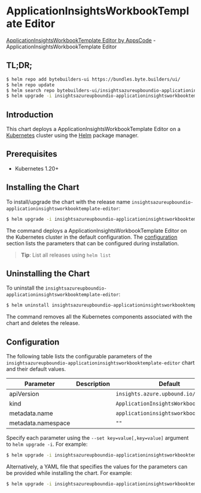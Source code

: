 # ApplicationInsightsWorkbookTemplate Editor

[ApplicationInsightsWorkbookTemplate Editor by AppsCode](https://byte.builders) - ApplicationInsightsWorkbookTemplate Editor

## TL;DR;

```bash
$ helm repo add bytebuilders-ui https://bundles.byte.builders/ui/
$ helm repo update
$ helm search repo bytebuilders-ui/insightsazureupboundio-applicationinsightsworkbooktemplate-editor --version=v0.4.18
$ helm upgrade -i insightsazureupboundio-applicationinsightsworkbooktemplate-editor bytebuilders-ui/insightsazureupboundio-applicationinsightsworkbooktemplate-editor -n default --create-namespace --version=v0.4.18
```

## Introduction

This chart deploys a ApplicationInsightsWorkbookTemplate Editor on a [Kubernetes](http://kubernetes.io) cluster using the [Helm](https://helm.sh) package manager.

## Prerequisites

- Kubernetes 1.20+

## Installing the Chart

To install/upgrade the chart with the release name `insightsazureupboundio-applicationinsightsworkbooktemplate-editor`:

```bash
$ helm upgrade -i insightsazureupboundio-applicationinsightsworkbooktemplate-editor bytebuilders-ui/insightsazureupboundio-applicationinsightsworkbooktemplate-editor -n default --create-namespace --version=v0.4.18
```

The command deploys a ApplicationInsightsWorkbookTemplate Editor on the Kubernetes cluster in the default configuration. The [configuration](#configuration) section lists the parameters that can be configured during installation.

> **Tip**: List all releases using `helm list`

## Uninstalling the Chart

To uninstall the `insightsazureupboundio-applicationinsightsworkbooktemplate-editor`:

```bash
$ helm uninstall insightsazureupboundio-applicationinsightsworkbooktemplate-editor -n default
```

The command removes all the Kubernetes components associated with the chart and deletes the release.

## Configuration

The following table lists the configurable parameters of the `insightsazureupboundio-applicationinsightsworkbooktemplate-editor` chart and their default values.

|     Parameter      | Description |                     Default                      |
|--------------------|-------------|--------------------------------------------------|
| apiVersion         |             | <code>insights.azure.upbound.io/v1beta1</code>   |
| kind               |             | <code>ApplicationInsightsWorkbookTemplate</code> |
| metadata.name      |             | <code>applicationinsightsworkbooktemplate</code> |
| metadata.namespace |             | <code>""</code>                                  |


Specify each parameter using the `--set key=value[,key=value]` argument to `helm upgrade -i`. For example:

```bash
$ helm upgrade -i insightsazureupboundio-applicationinsightsworkbooktemplate-editor bytebuilders-ui/insightsazureupboundio-applicationinsightsworkbooktemplate-editor -n default --create-namespace --version=v0.4.18 --set apiVersion=insights.azure.upbound.io/v1beta1
```

Alternatively, a YAML file that specifies the values for the parameters can be provided while
installing the chart. For example:

```bash
$ helm upgrade -i insightsazureupboundio-applicationinsightsworkbooktemplate-editor bytebuilders-ui/insightsazureupboundio-applicationinsightsworkbooktemplate-editor -n default --create-namespace --version=v0.4.18 --values values.yaml
```
